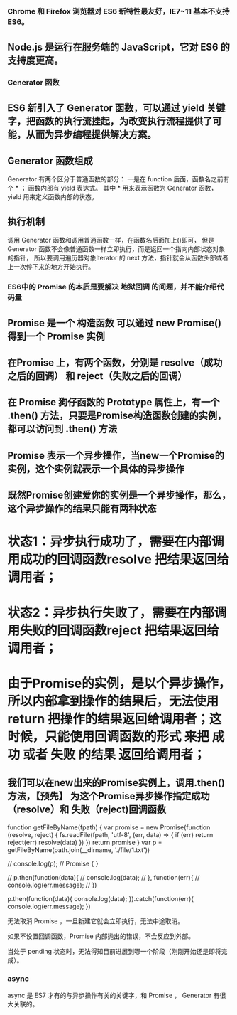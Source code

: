### Chrome 和 Firefox 浏览器对 ES6 新特性最友好，IE7~11 基本不支持 ES6。

## Node.js 是运行在服务端的 JavaScript，它对 ES6 的支持度更高。



### Generator 函数

## ES6 新引入了 Generator 函数，可以通过 yield 关键字，把函数的执行流挂起，为改变执行流程提供了可能，从而为异步编程提供解决方案。

## Generator 函数组成
Generator 有两个区分于普通函数的部分：
一是在 function 后面，函数名之前有个 * ；
函数内部有 yield 表达式。
其中 * 用来表示函数为 Generator 函数，yield 用来定义函数内部的状态。

## 执行机制
调用 Generator 函数和调用普通函数一样，在函数名后面加上()即可，
但是 Generator 函数不会像普通函数一样立即执行，而是返回一个指向内部状态对象的指针，
所以要调用遍历器对象Iterator 的 next 方法，指针就会从函数头部或者上一次停下来的地方开始执行。











### ES6中的 Promise 的本质是要解决 地狱回调 的问题，并不能介绍代码量

## Promise 是一个 构造函数  可以通过 new Promise()  得到一个 Promise 实例

## 在Promise 上，有两个函数，分别是 resolve（成功之后的回调） 和 reject（失败之后的回调）

## 在 Promise 狗仔函数的 Prototype 属性上，有一个 .then() 方法，只要是Promise构造函数创建的实例，都可以访问到 .then() 方法

## Promise 表示一个异步操作，当new一个Promise的实例，这个实例就表示一个具体的异步操作

## 既然Promise创建爱你的实例是一个异步操作，那么，这个异步操作的结果只能有两种状态
# 状态1：异步执行成功了，需要在内部调用成功的回调函数resolve 把结果返回给调用者；
# 状态2：异步执行失败了，需要在内部调用失败的回调函数reject 把结果返回给调用者；
# 由于Promise的实例，是以个异步操作，所以内部拿到操作的结果后，无法使用return 把操作的结果返回给调用者；这时候，只能使用回调函数的形式 来把 成功 或者 失败 的结果 返回给调用者；

## 我们可以在new出来的Promise实例上，调用.then() 方法，【预先】 为这个Promise异步操作指定成功（resolve）和 失败（reject)回调函数

function getFileByName(fpath) {
    var promise = new Promise(function (resolve, reject) {
        fs.readFile(fpath, 'utf-8', (err, data) => {
            if (err) return reject(err)
            resolve(data)
        })
    })
    return promise
}
var p = getFileByName(path.join(__dirname, './file/1.txt'))

// console.log(p);   // Promise { <pending> }

// p.then(function(data){
//     console.log(data);
// }, function(err){
//     console.log(err.message);
// })

p.then(function(data){
    console.log(data);
}).catch(function(err){
    console.log(err.message);
})

无法取消 Promise ，一旦新建它就会立即执行，无法中途取消。

如果不设置回调函数，Promise 内部抛出的错误，不会反应到外部。

当处于 pending 状态时，无法得知目前进展到哪一个阶段（刚刚开始还是即将完成）。


### async

async 是 ES7 才有的与异步操作有关的关键字，和 Promise ， Generator 有很大关联的。

